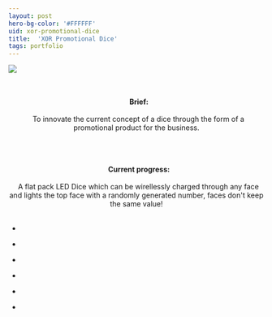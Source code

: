 ```yaml
---
layout: post
hero-bg-color: '#FFFFFF'
uid: xor-promotional-dice
title:  'XOR Promotional Dice'
tags: portfolio
---
```


<a href="{{ site.url }}/images/portfolio/xor-promotional-dice/IMG_20171002_205455.jpg">
<img src = "{{ site.url }}/images/portfolio/xor-promotional-dice/IMG_20171002_205455.jpg">
</a>


<div class="sqs-html-content">
 <p class="" style="text-align:center;white-space:pre-wrap;">
  <strong>
   Brief:
  </strong>
  To innovate the current concept of a dice through the form of a promotional product for the business.
 </p>
 <p class="" style="text-align:center;white-space:pre-wrap;">
  <strong>
   Current progress:
  </strong>
  A flat pack LED Dice which can be wirellessly charged through any face and lights the top face with a randomly generated number, faces don't keep the same value!
 </p>
</div>


<ul class="projects clearfix">
  <li>
    <div class="project" style='background-image: url(/images/portfolio/xor-promotional-dice/IMG_20171002_205455.jpg)'>
      <a class="cover" href="{{ site.url }}/images/portfolio/xor-promotional-dice/IMG_20171002_205455.jpg"></a>
    </div>
  </li>
  <li>
    <div class="project" style='background-image: url(/images/portfolio/xor-promotional-dice/IMG_20170717_183009.jpg)'>
      <a class="cover" href="{{ site.url }}/images/portfolio/xor-promotional-dice/IMG_20170717_183009.jpg"></a>
    </div>
  </li>
  <li>
    <div class="project" style='background-image: url(/images/portfolio/xor-promotional-dice/IMG_20171002_205433.jpg)'>
      <a class="cover" href="{{ site.url }}/images/portfolio/xor-promotional-dice/IMG_20171002_205433.jpg"></a>
    </div>
  </li>
  <li>
    <div class="project" style='background-image: url(/images/portfolio/xor-promotional-dice/IMG_20170704_202621.jpg)'>
      <a class="cover" href="{{ site.url }}/images/portfolio/xor-promotional-dice/IMG_20170704_202621.jpg"></a>
    </div>
  </li>
  <li>
    <div class="project" style='background-image: url(/images/portfolio/xor-promotional-dice/IMG_20170705_081149.jpg)'>
      <a class="cover" href="{{ site.url }}/images/portfolio/xor-promotional-dice/IMG_20170705_081149.jpg"></a>
    </div>
  </li>
  <li>
    <div class="project" style='background-image: url(/images/portfolio/xor-promotional-dice/IMG_20171005_192140.jpg)'>
      <a class="cover" href="{{ site.url }}/images/portfolio/xor-promotional-dice/IMG_20171005_192140.jpg"></a>
    </div>
  </li>
</ul>


